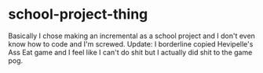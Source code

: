 # school-project-thing
Basically I chose making an incremental as a school project and I don't even know how to code and I'm screwed.
Update: I borderline copied Hevipelle's Ass Eat game and I feel like I can't do shit but I actually did shit to the game pog.
